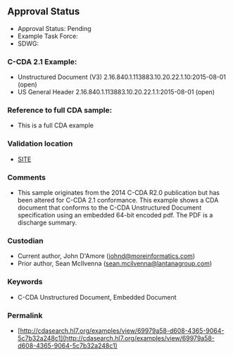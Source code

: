 ## Approval Status 

* Approval Status: Pending
* Example Task Force: 
* SDWG: 

### C-CDA 2.1 Example:

* Unstructured Document (V3) 2.16.840.1.113883.10.20.22.1.10:2015-08-01 (open)
* US General Header 2.16.840.1.113883.10.20.22.1.1:2015-08-01 (open)

### Reference to full CDA sample:
* This is a full CDA example

### Validation location

* [SITE](https://site.healthit.gov/sandbox-ccda/ccda-validator)

### Comments

* This sample originates from the 2014 C-CDA R2.0 publication but has been altered for C-CDA 2.1 conformance. This example shows a CDA document that conforms to the C-CDA Unstructured Document specification using an embedded 64-bit encoded pdf. The PDF is a discharge summary. 

### Custodian

* Current author, John D'Amore (johnd@moreinformatics.com)
* Prior author, Sean McIlvenna (sean.mcilvenna@lantanagroup.com)

### Keywords

* C-CDA Unstructured Document, Embedded Document

### Permalink 

* [http://cdasearch.hl7.org/examples/view/69979a58-d608-4365-9064-5c7b32a248c1](http://cdasearch.hl7.org/examples/view/69979a58-d608-4365-9064-5c7b32a248c1)